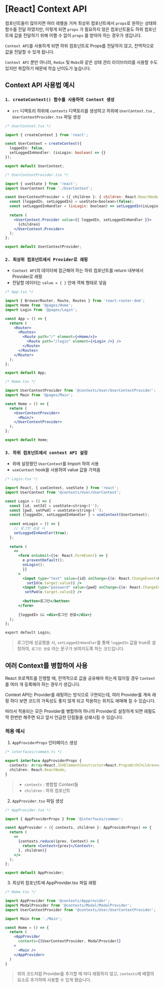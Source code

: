 # [React] Context API

컴포넌트들이 많아지면 여러 레벨을 거쳐 최상위 컴포넌트에서 `props`로 원하는 상태와 함수를 전달 하였지만, 이렇게 되면 `props` 가 필요하지 않은 컴포넌트들도 하위 컴포넌트에 값을 전달하기 위해 어쩔 수 없이 `props` 를 받아야 하는 경우가 생깁니다.

`Context API`를 사용하게 되면 하위 컴포넌트로 Props를 전달하지 않고, 전역적으로 값을 전달할 수 있게 됩니다.

`Context API` 뿐만 아니라, `Redux` 및 `Mobx`와 같은 상태 관리 라이브러리를 사용할 수도 있지만 복잡하기 때문에 학습 난이도가 높습니다.



## Context API 사용법 예시 

### `1. createContext() 함수를 사용하여 Context 생성`

- `src` 디렉토리 하위에 `contexts` 디렉토리를 생성하고 하위에 `UserContext.tsx` , `UserContextProvider.tsx` 파일 생성

``` typescript
/* UserContext.tsx */

import { createContext } from 'react';

const UserContext = createContext({
  loggedIn: false,
  setLoggedInHandler: (isLogin: boolean) => {}
});

export default UserContext;
```

```jsx
/* UserContextProvider.tsx */

import { useState } from 'react';
import UserContext from './UserContext';

const UserContextProvider = ({ children }: { children: React.ReactNode }) => {
  const [loggedIn, setLoggedIn] = useState<boolean>(false);
  const setLoggedInHandler = (isLogin: boolean) => setLoggedIn(isLogin);
  
  return (
    <UserContext.Provider value={{ loggedIn, setLoggedInHandler }}>
      {children} 
    </UserContext.Provider>
  );
};

export default UserContextProvider;
```



### `2. 최상위 컴포넌트에서 Provider로 래핑`

- `Context API`의 데이터에 접근해야 하는 하위 컴포넌트를 return 내부에서 Provider로 래핑
- 전달할 데이터는 `value = { }` 안에 겍체 형태로 넣음

``` jsx
/* App.tsx */

import { BrowserRouter, Route, Routes } from 'react-router-dom';
import Home from '@pages/Home';
import Login from '@pages/Login';

const App = () => {
  return (
    <Router>
      <Routes>
        <Route path="/" element={<Home/>}>
          <Route path="/login" element={<Login />} />
        </Route>
      </Routes>
    </Router>
  );
};

export default App;
```

``` jsx
/* Home.tsx */

import UserContextProvider from '@contexts/User/UserContextProvider';
import Main from '@pages/Main';

const Home = () => {
  return (
    <UserContextProvider>
      <Main/>
    </UserContextProvider>
  );
};

export default Home;
```



### `3. 하위 컴포넌트에서 context API 설정`

- 위에 설정했던 `UserContext`를 Import 하여 사용
- `useContext` hook을 사용하여 value 값을 가져옴

``` jsx
/* Login.tsx */

import React, { useContext, useState } from 'react';
import UserContext from '@contexts/User/UserContext';

const Login = () => {
  const [id, setId] = useState<string>('');
  const [pwd, setPwd] = useState<string>('');
  const {loggedIn, setLoggedInHandler } = useContext(UserContext);
  
  const onLogin = () => {
    // 로그인 성공 시
    setLoggedInHandler(true);
  };
  
  return (
    <>
      <form onSubmit={(e: React.FormEvent) => {
        e.preventDefault();
        onLogin();
        }}
      >
        <input type="text" value={id} onChange={(e: React.ChangeEvent<HTMLInputElement>) =>  
          setId(e.target.value)} />
        <input type="password" value={pwd} onChange={(e: React.ChangeEvent<HTMLInputElement) =>
         setPwd(e.target.value)} />
      
        <button>로그인</button>
      </form>
      
      {loggedIn && <div>로그인 완료</div>}
  );
};

export default Login;
```

> 로그인에 성공했을 시, `setLoggedInHandler`를 통해 `loggedIn` 값을 true로 설정하여, `로그인 완료` 라는 문구가 보여지도록 하는 코드입니다.



## 여러 Context를 병합하여 사용

React 프로젝트를 진행할 때, 전역적으로 값을 공유해야 하는게 많아질 경우 `Context`를 여러 개 등록해야 하는 경우가 생깁니다.

Context API는 Provider를 래핑하는 방식으로 구현되는데, 여러 Provider를 계속 래핑 하다 보면 코드의 가독성도 좋지 않게 되고 적용하는 위치도 애매해 질 수 있습니다.

따라서 적용되는 모든 Provider를 병합하여 하나의 Provider로 설정하게 되면 래필도 딱 한번만 해주면 되고 앞서 언급한 단점들을 상쇄시킬 수 있습니다.



### 적용 예시

1. `AppProviderProps` 인터페이스 생성

``` typescript
/* interfaces/common.ts */

export interface AppProviderProps {
  contexts: Array<React.JSXElementConstructor<React.PropsWithChildren<any>>>;
  children: React.ReactNode;
}
```

> - `contexts` : 병합할 Context들
> - `children` : 하위 컴포넌트



2. `AppProvider.tsx` 파일 생성

```jsx
/* AppProvider.tsx */

import { AppProviderProps } from '@interfaces/common';

const AppProvider = ({ contexts, children }: AppProviderProps) => {
  return (
    <>
      {contexts.reduce((prev, Context) => {
        return <Context>{prev}</Context>;
      }, children)}
    </>
  );
};

export default AppProvider;
```



3. 최상위 컴포넌트에 AppProvider.tsx 파일 래핑

``` jsx
/* Home.tsx */

import AppProvider from '@contexts/Appprovider';
import ModalProvider from '@contexts/Modal/ModalProvider';
import UserContextProvider from '@contexts/User/UserContextProvider';

import Main from './Main';

const Home = () => {
  return (
    <AppProvider
      contexts={[UserContextProvider, ModalProvider]}
    >
      <Main />
    </AppProvider>
  )
}
```

> 위의 코드처럼 Provider를 추가할 때 마다 래핑하지 않고,  `contexts`에 배열의 요소로 추가하여 사용할 수 있게 됐습니다.
